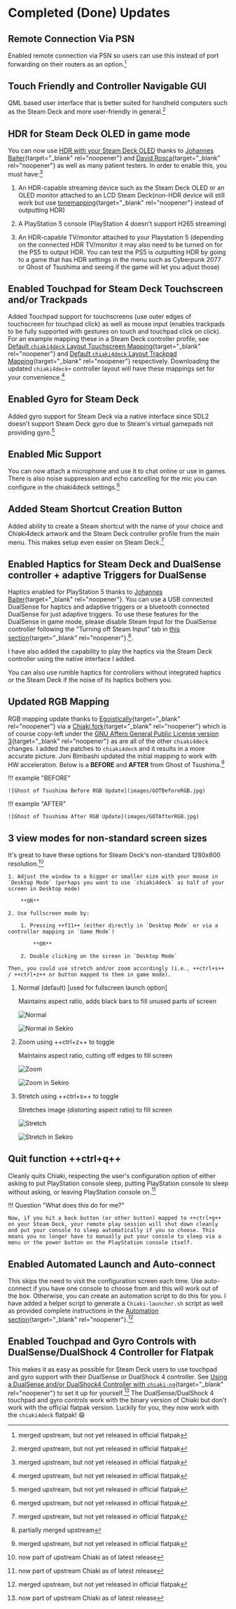 # Completed (Done) Updates


## Remote Connection Via PSN

Enabled remote connection via PSN so users can use this instead of port forwarding on their routers as an option.[^1]

## Touch Friendly and Controller Navigable GUI

QML based user interface that is better suited for handheld computers such as the Steam Deck and more user-friendly in general.[^1]

## HDR for Steam Deck OLED in game mode

You can now use [HDR with your Steam Deck OLED](../setup/configuration.md#hdr-high-dynamic-range) thanks to [Johannes Baiter](https://github.com/jbaiter){target="_blank" rel="noopener"} and [David Rosca](https://github.com/nowrep){target="_blank" rel="noopener"} as well as many patient testers. In order to enable this, you must have:[^1]

1. An HDR-capable streaming device such as the Steam Deck OLED or an OLED monitor attached to an LCD Steam Deck(non-HDR device will still work but use [tonemapping](https://mixinglight.com/color-grading-tutorials/whats-tone-mapping/){target="_blank" rel="noopener"} instead of outputting HDR)

2. A PlayStation 5 console (PlayStation 4 doesn't support H265 streaming)

3. An HDR-capable TV/monitor attached to your Playstation 5 (depending on the connected HDR TV/monitor it may also need to be turned on for the PS5 to output HDR. You can test the PS5 is outputting HDR by going to a game that has HDR settings in the menu such as Cyberpunk 2077 or Ghost of Tsushima and seeing if the game will let you adjust those)

## Enabled Touchpad for Steam Deck Touchscreen and/or Trackpads 

Added Touchpad support for touchscreens (use outer edges of touchscreen for touchpad click) as well as mouse input (enables trackpads to be fully supported with gestures on touch and touchpad click on click). For an example mapping these in a Steam Deck controller profile, see [Default `chiaki4deck` Layout Touchscreen Mapping](../setup/controlling.md#default-chiaki-ng-layout-touchscreen-mapping){target="_blank" rel="noopener"} and [Default `chiaki4deck` Layout Trackpad Mapping](../setup/controlling.md#default-chiaki-ng-layout-trackpad-mapping){target="_blank" rel="noopener"} respectively. Downloading the updated `chiaki4deck+` controller layout will have these mappings set for your convenience.[^1]

## Enabled Gyro for Steam Deck

Added gyro support for Steam Deck via a native interface since SDL2 doesn't support Steam Deck gyro due to Steam's virtual gamepads not providing gyro.[^1]

## Enabled Mic Support

You can now attach a microphone and use it to chat online or use in games. There is also noise suppression and echo cancelling for the mic you can configure in the chiaki4deck settings.[^1]

## Added Steam Shortcut Creation Button

Added ability to create a Steam shortcut with the name of your choice and Chiaki4deck artwork and the Steam Deck controller profile from the main menu. This makes setup even easier on Steam Deck.[^1]

## Enabled Haptics for Steam Deck and DualSense controller + adaptive Triggers for DualSense

Haptics enabled for PlayStation 5 thanks to [Johannes Baiter](https://github.com/jbaiter){target="_blank" rel="noopener"}. You can use a USB connected DualSense for haptics and adaptive triggers or a bluetooth connected DualSense for just adaptive triggers. To use these features for the DualSense in game mode, please disable Steam Input for the DualSense controller following the "Turning off Steam Input" tab in [this section](../setup/controlling.md#enabling-chiaki-ng-to-work-with-dualsense-dualshock-4){target="_blank" rel="noopener"}.[^2].

I have also added the capability to play the haptics via the Steam Deck controller using the native interface I added.

You can also use rumble haptics for controllers without integrated haptics or the Steam Deck if the noise of its haptics bothers you.

## Updated RGB Mapping

RGB mapping update thanks to [Egoistically](https://github.com/Egoistically){target="_blank" rel="noopener"} via a [Chiaki fork](https://github.com/Egoistically/chiaki){target="_blank" rel="noopener"} which is of course copy-left under the [GNU Affero General Public License version 3](https://www.gnu.org/licenses/agpl-3.0.html){target="_blank" rel="noopener"} as are all of the other `chiaki4deck` changes. I added the patches to `chiaki4deck` and it results in a more accurate picture. Joni Bimbashi updated the initial mapping to work with HW acceleration. Below is a **BEFORE** and **AFTER** from Ghost of Tsushima.[^1]

!!! example "BEFORE"

    ![Ghost of Tsushima Before RGB Update](images/GOTBeforeRGB.jpg)

!!! example "AFTER"

    ![Ghost of Tsushima After RGB Update](images/GOTAfterRGB.jpg)

## 3 view modes for non-standard screen sizes

It's great to have these options for Steam Deck's non-standard 1280x800 resolution.[^3]

    1. Adjust the window to a bigger or smaller size with your mouse in `Desktop Mode` (perhaps you want to use `chiaki4deck` as half of your screen in Desktop mode)

        **OR**

    2. Use fullscreen mode by:

        1. Pressing ++f11++ (either directly in `Desktop Mode` or via a controller mapping in `Game Mode`)

            **OR**

        2. Double clicking on the screen in `Desktop Mode`

    Then, you could use stretch and/or zoom accordingly (i.e., ++ctrl+s++ / ++ctrl+z++ or button mapped to them in game mode).

1. Normal (default) [used for fullscreen launch option]

    Maintains aspect ratio, adds black bars to fill unused parts of screen

    ![Normal](images/Fullscreen.jpg)

    ![Normal in Sekiro](images/Sekiro_Fullscreen.jpg)

2. Zoom using ++ctrl+z++ to toggle

    Maintains aspect ratio, cutting off edges to fill screen

    ![Zoom](images/Zoom.jpg)

    ![Zoom in Sekiro](images/Sekiro_Zoom.jpg)

3. Stretch using ++ctrl+s++ to toggle

    Stretches image (distorting aspect ratio) to fill screen

    ![Stretch](images/Stretch.jpg)

    ![Stretch in Sekiro](images/SekiroStretch.jpg)

## Quit function ++ctrl+q++

Cleanly quits Chiaki, respecting the user's configuration option of either asking to put PlayStation console sleep, putting PlayStation console to sleep without asking, or leaving PlayStation console on.[^3]

!!! Question "What does this do for me?"

    Now, if you hit a back button (or other button) mapped to ++ctrl+q++ on your Steam Deck, your remote play session will shut down cleanly and put your console to sleep automatically if you so choose. This means you no longer have to manually put your console to sleep via a menu or the power button on the PlayStation console itself.

## Enabled Automated Launch and Auto-connect

This skips the need to visit the configuration screen each time. Use auto-connect if you have one console to choose from and this will work out of the box. Otherwise, you can create an automation script to do this for you. I have added a helper script to generate a `Chiaki-launcher.sh` script as well as provided complete instructions in the [Automation section](../setup/automation.md){target="_blank" rel="noopener"}.[^1]

## Enabled Touchpad and Gyro Controls with DualSense/DualShock 4 Controller for Flatpak

This makes it as easy as possible for Steam Deck users to use touchpad and gyro support with their DualSense or DualShock 4 controller. See [Using a DualSense and/or DualShock4 Controller with `chiaki-ng`](../setup/controlling.md#using-a-dualsense-andor-dualshock4-controller-with-chiaki-ng){target="_blank" rel="noopener"} to set it up for yourself.[^3]
The DualSense/DualShock 4 touchpad and gyro controls work with the binary version of Chiaki but don't work with the official flatpak version. Luckily for you, they now work with the `chiaki4deck` flatpak! :smile:

[^1]: merged upstream, but not yet released in official flatpak
[^2]: partially merged upstream
[^3]: now part of upstream Chiaki as of latest release